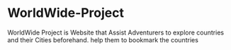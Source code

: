 # WorldWide-Project
WorldWide Project is Website that Assist Adventurers  to explore countries and their Cities beforehand. help them to bookmark the countries

